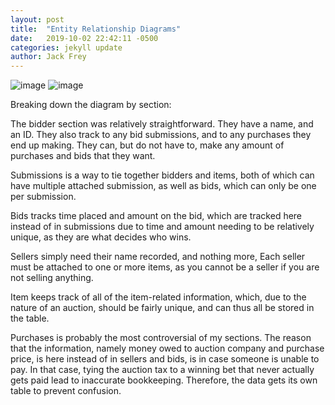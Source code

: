 ```yaml
---
layout: post
title:  "Entity Relationship Diagrams"
date:   2019-10-02 22:42:11 -0500
categories: jekyll update
author: Jack Frey
---
```

![image]({{site.baseurl}}/assets/img/Auction_DrawIO.png)
![image]({{site.baseurl}}/assets/img/Auction_Vertabelo.png)

Breaking down the diagram by section:

The bidder section was relatively straightforward. They have a name, and an ID.
They also track to any bid submissions, and to any purchases they end up making.
They can, but do not have to, make any amount of purchases and bids that they
want.

Submissions is a way to tie together bidders and items, both of which
can have multiple attached submission, as well as bids, which can only be
one per submission.

Bids tracks time placed and amount on the bid, which are tracked here instead
of in submissions due to time and amount needing to be relatively unique, as
they are what decides who wins.

Sellers simply need their name recorded, and nothing more, Each seller must
be attached to one or more items, as you cannot be a seller if you are not
selling anything.

Item keeps track of all of the item-related information, which, due to the
nature of an auction, should be fairly unique, and can thus all be stored in the
table.

Purchases is probably the most controversial of my sections. The reason that
the information, namely money owed to auction company and purchase price, is
here instead of in sellers and bids, is in case someone is unable to pay. In
that case, tying the auction tax to a winning bet that never actually gets paid
lead to inaccurate bookkeeping. Therefore, the data gets its own table to
prevent confusion.
